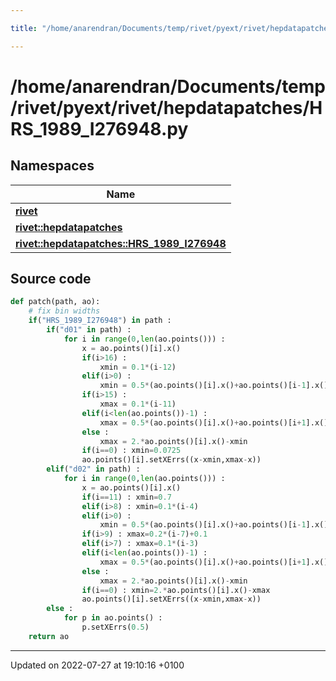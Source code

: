 ```yaml
---

title: "/home/anarendran/Documents/temp/rivet/pyext/rivet/hepdatapatches/HRS_1989_I276948.py"

---
```


# /home/anarendran/Documents/temp/rivet/pyext/rivet/hepdatapatches/HRS_1989_I276948.py



## Namespaces

| Name           |
| -------------- |
| **[rivet](http://example.org/namespaces/namespacerivet/)**  |
| **[rivet::hepdatapatches](http://example.org/namespaces/namespacerivet_1_1hepdatapatches/)**  |
| **[rivet::hepdatapatches::HRS_1989_I276948](http://example.org/namespaces/namespacerivet_1_1hepdatapatches_1_1hrs__1989__i276948/)**  |




## Source code

```python
def patch(path, ao):
    # fix bin widths
    if("HRS_1989_I276948") in path :
        if("d01" in path) :
            for i in range(0,len(ao.points())) :
                x = ao.points()[i].x()
                if(i>16) :
                    xmin = 0.1*(i-12)
                elif(i>0) :
                    xmin = 0.5*(ao.points()[i].x()+ao.points()[i-1].x())
                if(i>15) :
                    xmax = 0.1*(i-11)
                elif(i<len(ao.points())-1) :
                    xmax = 0.5*(ao.points()[i].x()+ao.points()[i+1].x())
                else :
                    xmax = 2.*ao.points()[i].x()-xmin
                if(i==0) : xmin=0.0725
                ao.points()[i].setXErrs((x-xmin,xmax-x))
        elif("d02" in path) :
            for i in range(0,len(ao.points())) :
                x = ao.points()[i].x()
                if(i==11) : xmin=0.7
                elif(i>8) : xmin=0.1*(i-4)
                elif(i>0) :
                    xmin = 0.5*(ao.points()[i].x()+ao.points()[i-1].x())
                if(i>9) : xmax=0.2*(i-7)+0.1
                elif(i>7) : xmax=0.1*(i-3)
                elif(i<len(ao.points())-1) :
                    xmax = 0.5*(ao.points()[i].x()+ao.points()[i+1].x())
                else :
                    xmax = 2.*ao.points()[i].x()-xmin
                if(i==0) : xmin=2.*ao.points()[i].x()-xmax
                ao.points()[i].setXErrs((x-xmin,xmax-x))
        else :
            for p in ao.points() :
                p.setXErrs(0.5)
    return ao
```


-------------------------------

Updated on 2022-07-27 at 19:10:16 +0100
